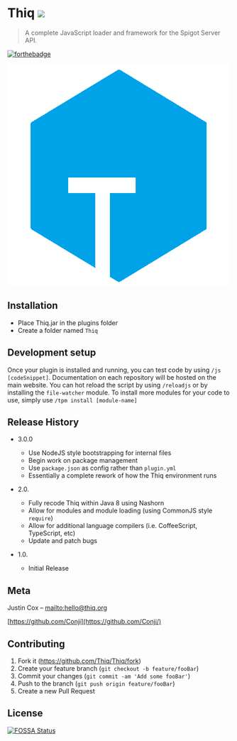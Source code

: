 # Thiq ![](https://travis-ci.org/Thiq/Thiq.svg?branch=master)
> A complete JavaScript loader and framework for the Spigot Server API.  

[![forthebadge](http://forthebadge.com/images/badges/fuck-it-ship-it.svg)](http://forthebadge.com)

![](thiq.png)

## Installation

- Place Thiq.jar in the plugins folder
- Create a folder named `Thiq`

## Development setup

Once your plugin is installed and running, you can test code by using `/js [codeSnippet]`. Documentation on each repository will be hosted on the main website. You can hot reload the script by using `/reloadjs` or by installing the `file-watcher` module. To install more modules for your code to use, simply use `/tpm install [module-name]`

## Release History

* 3.0.0
    * Use NodeJS style bootstrapping for internal files
    * Begin work on package management
    * Use `package.json` as config rather than `plugin.yml`
    * Essentially a complete rework of how the Thiq environment runs

* 2.0.
   * Fully recode Thiq within Java 8 using Nashorn
   * Allow for modules and module loading (using CommonJS style `require`)
   * Allow for additional language compilers (i.e. CoffeeScript, TypeScript, etc)
   * Update and patch bugs

* 1.0.
   * Initial Release
  
## Meta

Justin Cox – [mailto:hello@thiq.org](hello@thiq.org)

[https://github.com/Conji](https://github.com/Conji/)

## Contributing

1. Fork it (<https://github.com/Thiq/Thiq/fork>)
2. Create your feature branch (`git checkout -b feature/fooBar`)
3. Commit your changes (`git commit -am 'Add some fooBar'`)
4. Push to the branch (`git push origin feature/fooBar`)
5. Create a new Pull Request

<!-- Markdown link & img dfn's -->
[npm-image]: https://img.shields.io/npm/v/datadog-metrics.svg?style=flat-square
[npm-url]: https://npmjs.org/package/datadog-metrics
[npm-downloads]: https://img.shields.io/npm/dm/datadog-metrics.svg?style=flat-square
[travis-image]: https://img.shields.io/travis/dbader/node-datadog-metrics/master.svg?style=flat-square
[travis-url]: https://travis-ci.org/dbader/node-datadog-metrics
[wiki]: https://github.com/Thiq/Thiq/wiki


## License
[![FOSSA Status](https://app.fossa.io/api/projects/git%2Bgithub.com%2FThiq%2FThiq.svg?type=large)](https://app.fossa.io/projects/git%2Bgithub.com%2FThiq%2FThiq?ref=badge_large)

